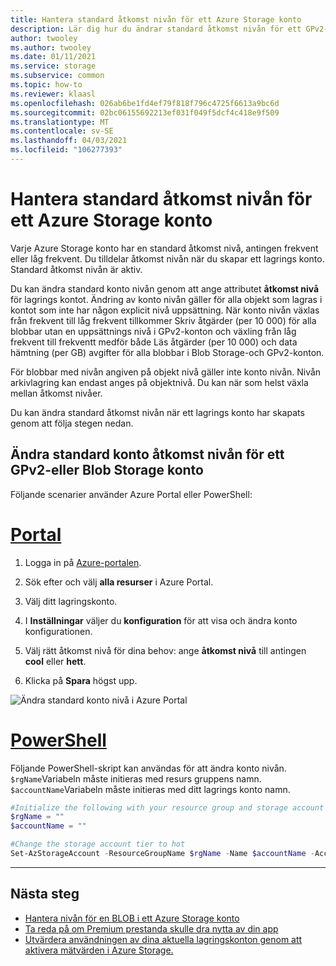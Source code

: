 ```yaml
---
title: Hantera standard åtkomst nivån för ett Azure Storage konto
description: Lär dig hur du ändrar standard åtkomst nivån för ett GPv2-eller Blob Storage-konto
author: twooley
ms.author: twooley
ms.date: 01/11/2021
ms.service: storage
ms.subservice: common
ms.topic: how-to
ms.reviewer: klaasl
ms.openlocfilehash: 026ab6be1fd4ef79f818f796c4725f6613a9bc6d
ms.sourcegitcommit: 02bc06155692213ef031f049f5dcf4c418e9f509
ms.translationtype: MT
ms.contentlocale: sv-SE
ms.lasthandoff: 04/03/2021
ms.locfileid: "106277393"
---
```

# <a name="manage-the-default-access-tier-of-an-azure-storage-account"></a>Hantera standard åtkomst nivån för ett Azure Storage konto

Varje Azure Storage konto har en standard åtkomst nivå, antingen frekvent eller låg frekvent. Du tilldelar åtkomst nivån när du skapar ett lagrings konto. Standard åtkomst nivån är aktiv.

Du kan ändra standard konto nivån genom att ange attributet **åtkomst nivå** för lagrings kontot. Ändring av konto nivån gäller för alla objekt som lagras i kontot som inte har någon explicit nivå uppsättning. När konto nivån växlas från frekvent till låg frekvent tillkommer Skriv åtgärder (per 10 000) för alla blobbar utan en uppsättnings nivå i GPv2-konton och växling från låg frekvent till frekventt medför både Läs åtgärder (per 10 000) och data hämtning (per GB) avgifter för alla blobbar i Blob Storage-och GPv2-konton.

För blobbar med nivån angiven på objekt nivå gäller inte konto nivån. Nivån arkivlagring kan endast anges på objektnivå. Du kan när som helst växla mellan åtkomst nivåer.

Du kan ändra standard åtkomst nivån när ett lagrings konto har skapats genom att följa stegen nedan.

## <a name="change-the-default-account-access-tier-of-a-gpv2-or-blob-storage-account"></a>Ändra standard konto åtkomst nivån för ett GPv2-eller Blob Storage konto

Följande scenarier använder Azure Portal eller PowerShell:

# <a name="portal"></a>[Portal](#tab/portal)

1. Logga in på [Azure-portalen](https://portal.azure.com).

1. Sök efter och välj **alla resurser** i Azure Portal.

1. Välj ditt lagringskonto.

1. I **Inställningar** väljer du **konfiguration** för att visa och ändra konto konfigurationen.

1. Välj rätt åtkomst nivå för dina behov: ange **åtkomst nivå** till antingen **cool** eller **hett**.

1. Klicka på **Spara** högst upp.

![Ändra standard konto nivå i Azure Portal](media/manage-account-default-access-tier/account-tier.png)

# <a name="powershell"></a>[PowerShell](#tab/powershell)

Följande PowerShell-skript kan användas för att ändra konto nivån. `$rgName`Variabeln måste initieras med resurs gruppens namn. `$accountName`Variabeln måste initieras med ditt lagrings konto namn.

```powershell
#Initialize the following with your resource group and storage account names
$rgName = ""
$accountName = ""

#Change the storage account tier to hot
Set-AzStorageAccount -ResourceGroupName $rgName -Name $accountName -AccessTier Hot
```

---

## <a name="next-steps"></a>Nästa steg

- [Hantera nivån för en BLOB i ett Azure Storage konto](../blobs/manage-access-tier.md)
- [Ta reda på om Premium prestanda skulle dra nytta av din app](../blobs/storage-blob-performance-tiers.md)
- [Utvärdera användningen av dina aktuella lagringskonton genom att aktivera mätvärden i Azure Storage.](../blobs/monitor-blob-storage.md)

